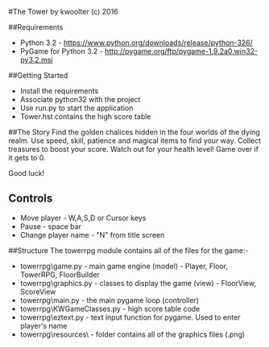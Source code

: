 #The Tower
by kwoolter
(c) 2016

##Requirements
- Python 3.2 - https://www.python.org/downloads/release/python-326/
- PyGame for Python 3.2 - http://pygame.org/ftp/pygame-1.9.2a0.win32-py3.2.msi

##Getting Started
- Install the requirements
- Associate python32 with the project
- Use run.py to start the application
- Tower.hst contains the high score table

##The Story
Find the golden chalices hidden in the four worlds of the dying realm.
Use speed, skill, patience and magical items to find your way.  Collect treasures to boost your score.
Watch out for your health level!  Game over if it gets to 0.

Good luck!

## Controls
- Move player - W,A,S,D or Cursor keys
- Pause - space bar
- Change player name - "N" from title screen

##Structure
The towerrpg module contains all of the files for the game:-
- towerrpg\game.py - main game engine (model) - Player, Floor, TowerRPG, FloorBuilder
- towerrpg\graphics.py - classes to display the game (view) - FloorView, ScoreView
- towerrpg\main.py - the main pygame loop (controller)
- towerrpg\KWGameClasses.py - high score table code
- towerrpg\eztext.py - text input function for pygame.  Used to enter player's name
- towerrpg\resources\ - folder contains all of the graphics files (.png)


